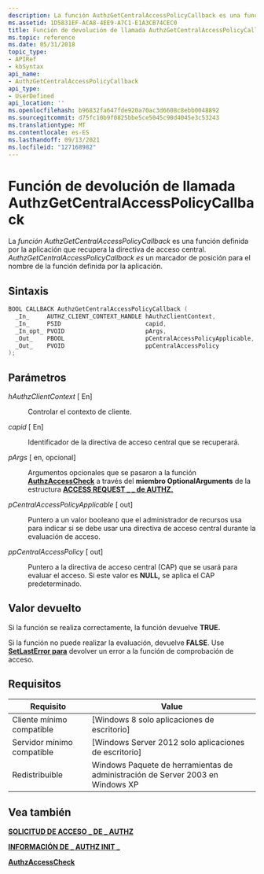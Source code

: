 ```yaml
---
description: La función AuthzGetCentralAccessPolicyCallback es una función definida por la aplicación que recupera la directiva de acceso central. AuthzGetCentralAccessPolicyCallback es un marcador de posición para el nombre de la función definida por la aplicación.
ms.assetid: 1D5831EF-ACA8-4EE9-A7C1-E1A3CB74CEC0
title: Función de devolución de llamada AuthzGetCentralAccessPolicyCallback
ms.topic: reference
ms.date: 05/31/2018
topic_type:
- APIRef
- kbSyntax
api_name:
- AuthzGetCentralAccessPolicyCallback
api_type:
- UserDefined
api_location: ''
ms.openlocfilehash: b96832fa647fde920a70ac3d6608c8ebb0048892
ms.sourcegitcommit: d75fc10b9f0825bbe5ce5045c90d4045e3c53243
ms.translationtype: MT
ms.contentlocale: es-ES
ms.lasthandoff: 09/13/2021
ms.locfileid: "127168982"
---
```

# <a name="authzgetcentralaccesspolicycallback-callback-function"></a>Función de devolución de llamada AuthzGetCentralAccessPolicyCallback

La *función AuthzGetCentralAccessPolicyCallback* es una función definida por la aplicación que recupera la directiva de acceso central. *AuthzGetCentralAccessPolicyCallback es* un marcador de posición para el nombre de la función definida por la aplicación.

## <a name="syntax"></a>Sintaxis


```C++
BOOL CALLBACK AuthzGetCentralAccessPolicyCallback (
  _In_     AUTHZ_CLIENT_CONTEXT_HANDLE hAuthzClientContext,
  _In_     PSID                        capid,
  _In_opt_ PVOID                       pArgs,
  _Out_    PBOOL                       pCentralAccessPolicyApplicable,
  _Out_    PVOID                       ppCentralAccessPolicy
);
```



## <a name="parameters"></a>Parámetros

<dl> <dt>

*hAuthzClientContext* \[ En\]
</dt> <dd>

Controlar el contexto de cliente.

</dd> <dt>

*capid* \[ En\]
</dt> <dd>

Identificador de la directiva de acceso central que se recuperará.

</dd> <dt>

*pArgs* \[ en, opcional\]
</dt> <dd>

Argumentos opcionales que se pasaron a la función [**AuthzAccessCheck**](/windows/desktop/api/Authz/nf-authz-authzaccesscheck) a través del **miembro OptionalArguments** de la estructura [**ACCESS REQUEST \_ \_ de AUTHZ.**](/windows/desktop/api/Authz/ns-authz-authz_access_request)

</dd> <dt>

*pCentralAccessPolicyApplicable* \[ out\]
</dt> <dd>

Puntero a un valor booleano que el administrador de recursos usa para indicar si se debe usar una directiva de acceso central durante la evaluación de acceso.

</dd> <dt>

*ppCentralAccessPolicy* \[ out\]
</dt> <dd>

Puntero a la directiva de acceso central (CAP) que se usará para evaluar el acceso. Si este valor es **NULL,** se aplica el CAP predeterminado.

</dd> </dl>

## <a name="return-value"></a>Valor devuelto

Si la función se realiza correctamente, la función devuelve **TRUE.**

Si la función no puede realizar la evaluación, devuelve **FALSE**. Use [**SetLastError para**](/windows/desktop/api/errhandlingapi/nf-errhandlingapi-setlasterror) devolver un error a la función de comprobación de acceso.

## <a name="requirements"></a>Requisitos



| Requisito | Value |
|-------------------------------------|------------------------------------------------------------------------|
| Cliente mínimo compatible<br/> | \[Windows 8 solo aplicaciones de escritorio\]<br/>                             |
| Servidor mínimo compatible<br/> | \[Windows Server 2012 solo aplicaciones de escritorio\]<br/>                   |
| Redistribuible<br/>          | Windows Paquete de herramientas de administración de Server 2003 en Windows XP<br/> |



## <a name="see-also"></a>Vea también

<dl> <dt>

[**SOLICITUD DE ACCESO \_ DE \_ AUTHZ**](/windows/desktop/api/Authz/ns-authz-authz_access_request)
</dt> <dt>

[**INFORMACIÓN DE \_ AUTHZ INIT \_**](/windows/desktop/api/Authz/ns-authz-authz_init_info)
</dt> <dt>

[**AuthzAccessCheck**](/windows/desktop/api/Authz/nf-authz-authzaccesscheck)
</dt> </dl>

 

